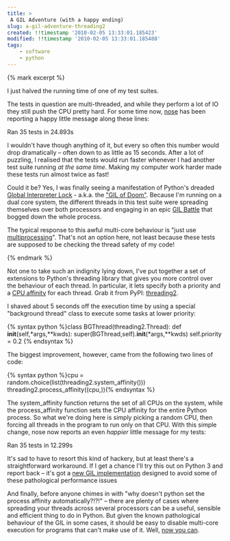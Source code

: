 ```yaml
---
title: >
 A GIL Adventure (with a happy ending)
slug: a-gil-adventure-threading2
created: !!timestamp '2010-02-05 13:33:01.185423'
modified: !!timestamp '2010-02-05 13:33:01.185488'
tags: 
    - software
    - python
---
```


{% mark excerpt %}<p>I just halved the running time of one of my test suites.</p>

<p>The tests in question are multi-threaded, and while they perform a lot of IO they still push the CPU pretty hard.  For some time now, <a href="http://somethingaboutorange.com/mrl/projects/nose/">nose</a> has been reporting a happy little message along these lines:</p>

<p class="code">Ran 35 tests in 24.893s</p>

<p>I wouldn't have though anything of it, but every so often this number would drop dramatically &ndash; often down to as little as 15 seconds.  After a lot of puzzling, I realised that the tests would run faster whenever I had another test suite running <i>at the same time</i>.  Making my computer work harder made these tests run almost twice as fast!</p>

<p>Could it be?  Yes, I was finally seeing a manifestation of Python's dreaded <a href="http://en.wikipedia.org/wiki/Global_Interpreter_Lock">Global Interpreter Lock</a> - a.k.a. the <a href="http://blog.ianbicking.org/gil-of-doom.html">"GIL of Doom"</a>.  Because I'm running on a dual core system, the different threads in this test suite were spreading themselves over both processors and engaging in an epic <a href="http://blip.tv/file/2232410">GIL Battle</a> that bogged down the whole process.</p>

<p>The typical response to this awful multi-core behaviour is "just use <a href="http://docs.python.org/library/multiprocessing.html">multiprocessing</a>".  That's not an option here, not least because these tests are supposed to be checking the thread safety of my code!</p>{% endmark %}

<p>Not one to take such an indignity lying down, I've put together a set of extensions to Python's threading library that gives you more control over the behaviour of each thread.   In particular, it lets specify both a priority and a <a href="http://en.wikipedia.org/wiki/Processor_affinity">CPU affinity</a> for each thread.  Grab it from PyPI: <a href="http://pypi.python.org/pypi/threading2">threading2</a>.</p>

<p>I shaved about 5 seconds off the execution time by using a special "background thread" class to execute some tasks at lower priority:</p>

{% syntax python %}class BGThread(threading2.Thread):
    def __init__(self,*args,**kwds):
        super(BGThread,self).__init__(*args,**kwds)
        self.priority = 0.2
{% endsyntax %}

<p>The biggest improvement, however, came from the following two lines of code:</p>

{% syntax python %}cpu = random.choice(list(threading2.system_affinity()))
threading2.process_affinity((cpu,)){% endsyntax %}

<p>The <span class="api-ref">system_affinity</span> function returns the set of all CPUs on the system, while the <span class="api-ref">process_affinity</span> function sets the CPU affinity for the entire Python process.  So what we're doing here is simply picking a random CPU, then forcing all threads in the program to run only on that CPU.  With this simple change, nose now reports an even <i>happier</i> little message for my tests:</p>

<p class="code">Ran 35 tests in 12.299s</p>

<p>It's sad to have to resort this kind of hackery, but at least there's a straightforward workaround. If I get a chance I'll try this out on Python 3 and report back &ndash; it's got a <a href="http://mail.python.org/pipermail/python-dev/2009-October/093321.html">new GIL implementation</a> designed to avoid some of these pathological performance issues</p>

<p>And finally, before anyone chimes in with "why doesn't python set the process affinity automatically?!?!" &ndash; there are plenty of cases where spreading your threads across several processors can be a useful, sensible and efficient thing to do in Python.  But given the known pathological behaviour of the GIL in some cases, it should be easy to disable multi-core execution for programs that can't make use of it.  Well, <a href="http://pypi.python.org/pypi/threading2">now you can</a>.
